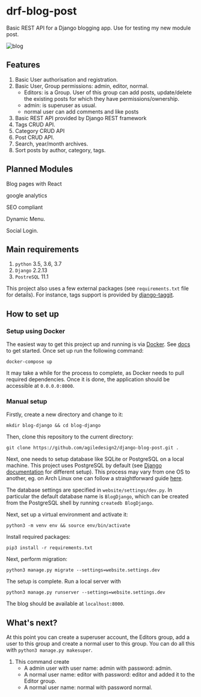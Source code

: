 # drf-blog-post
Basic REST API for a Django blogging app. Use for testing my new module post.

 ![blog](https://github.com/kkosiba/blog-django/blob/master/pics/main.png)

Features
--------
1. Basic User authorisation and registration.
2. Basic User, Group permissions: admin, editor, normal.
	- Editors: is a Group. User of this group can add posts, update/delete the existing 
	  posts for which they have permissions/ownership.
	- admin: is superuser as usual.
	- normal user can add comments and like posts
3. Basic REST API provided by Django REST framework
4. Tags CRUD API.
5. Category CRUD API
6. Post CRUD API.
7. Search, year/month archives.
8. Sort posts by author, category, tags.


Planned Modules
----------
Blog pages with React

google analytics

SEO compliant

Dynamic Menu.

Social Login.


Main requirements
------------

1. `python` 3.5, 3.6, 3.7
2. `Django` 2.2.13
3. `PostreSQL` 11.1

This project also uses a few external packages (see `requirements.txt` file for details).
For instance, tags support is provided by [django-taggit](https://github.com/alex/django-taggit).


## How to set up

### Setup using Docker

The easiest way to get this project up and running is via [Docker](https://www.docker.com/). See [docs](https://docs.docker.com/get-started/) to get started. Once set up run the following command:

`docker-compose up`

It may take a while for the process to complete, as Docker needs to pull required dependencies. Once it is done, the application should be accessible at `0.0.0.0:8000`. 

### Manual setup

Firstly, create a new directory and change to it:

`mkdir blog-django && cd blog-django`

Then, clone this repository to the current directory:

`git clone https://github.com/agiledesign2/django-blog-post.git .`


Next, one needs to setup database like SQLite or PostgreSQL on a local machine. This project uses PostgreSQL by default (see [Django documentation](https://docs.djangoproject.com/en/2.1/ref/settings/#databases) for different setup). This process may vary from one OS to another, eg. on Arch Linux one can follow a straightforward guide [here](https://wiki.archlinux.org/index.php/PostgreSQL).

The database settings are specified in `website/settings/dev.py`. In particular the default database name is `BlogDjango`, which can be created from the PostgreSQL shell by running `createdb BlogDjango`.


Next, set up a virtual environment and activate it:

`python3 -m venv env && source env/bin/activate`

Install required packages:

`pip3 install -r requirements.txt`

Next, perform migration:

`python3 manage.py migrate --settings=website.settings.dev`

The setup is complete. Run a local server with

`python3 manage.py runserver --settings=website.settings.dev`

The blog should be available at `localhost:8000`.

## What's next?

At this point you can create a superuser account, the Editors group, add a user to this group and create a normal user to this group.
You can do all this with `python3 manage.py makesuper`.

1. This command create 
	- A admin user with user name: admin with password: admin.
	- A normal user name: editor with password: editor and added it to the Editor group.
	- A normal user name: normal with password normal.